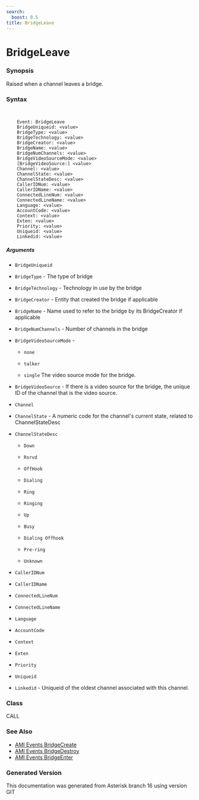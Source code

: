 ```yaml
---
search:
  boost: 0.5
title: BridgeLeave
---
```


# BridgeLeave

### Synopsis

Raised when a channel leaves a bridge.

### Syntax


```


    Event: BridgeLeave
    BridgeUniqueid: <value>
    BridgeType: <value>
    BridgeTechnology: <value>
    BridgeCreator: <value>
    BridgeName: <value>
    BridgeNumChannels: <value>
    BridgeVideoSourceMode: <value>
    [BridgeVideoSource:] <value>
    Channel: <value>
    ChannelState: <value>
    ChannelStateDesc: <value>
    CallerIDNum: <value>
    CallerIDName: <value>
    ConnectedLineNum: <value>
    ConnectedLineName: <value>
    Language: <value>
    AccountCode: <value>
    Context: <value>
    Exten: <value>
    Priority: <value>
    Uniqueid: <value>
    Linkedid: <value>

```
##### Arguments


* `BridgeUniqueid`

* `BridgeType` - The type of bridge<br>

* `BridgeTechnology` - Technology in use by the bridge<br>

* `BridgeCreator` - Entity that created the bridge if applicable<br>

* `BridgeName` - Name used to refer to the bridge by its BridgeCreator if applicable<br>

* `BridgeNumChannels` - Number of channels in the bridge<br>

* `BridgeVideoSourceMode` - 
    * `none`

    * `talker`

    * `single`
The video source mode for the bridge.<br>

* `BridgeVideoSource` - If there is a video source for the bridge, the unique ID of the channel that is the video source.<br>

* `Channel`

* `ChannelState` - A numeric code for the channel's current state, related to ChannelStateDesc<br>

* `ChannelStateDesc`

    * `Down`

    * `Rsrvd`

    * `OffHook`

    * `Dialing`

    * `Ring`

    * `Ringing`

    * `Up`

    * `Busy`

    * `Dialing Offhook`

    * `Pre-ring`

    * `Unknown`

* `CallerIDNum`

* `CallerIDName`

* `ConnectedLineNum`

* `ConnectedLineName`

* `Language`

* `AccountCode`

* `Context`

* `Exten`

* `Priority`

* `Uniqueid`

* `Linkedid` - Uniqueid of the oldest channel associated with this channel.<br>

### Class

CALL
### See Also

* [AMI Events BridgeCreate](/Asterisk_16_Documentation/API_Documentation/AMI_Events/BridgeCreate)
* [AMI Events BridgeDestroy](/Asterisk_16_Documentation/API_Documentation/AMI_Events/BridgeDestroy)
* [AMI Events BridgeEnter](/Asterisk_16_Documentation/API_Documentation/AMI_Events/BridgeEnter)


### Generated Version

This documentation was generated from Asterisk branch 16 using version GIT 